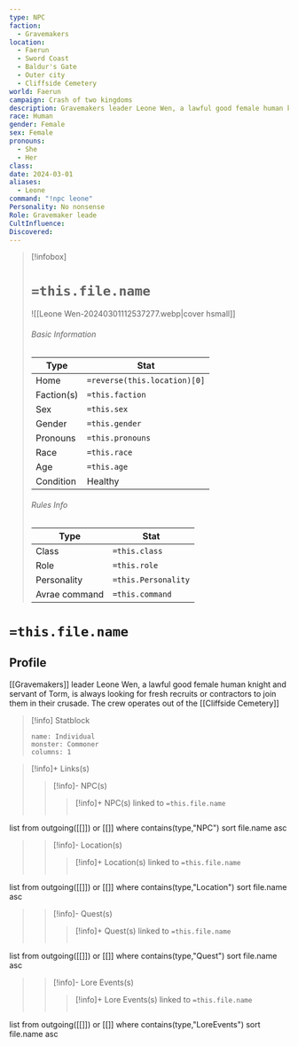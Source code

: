 ```yaml
---
type: NPC
faction:
  - Gravemakers
location:
  - Faerun
  - Sword Coast
  - Baldur's Gate
  - Outer city
  - Cliffside Cemetery
world: Faerun
campaign: Crash of two kingdoms
description: Gravemakers leader Leone Wen, a lawful good female human knight and servant of Torm, is always looking for fresh recruits or contractors to join them in their crusade. The crew operates out of the  [[Cliffside Cemetery]]
race: Human
gender: Female
sex: Female
pronouns:
  - She
  - Her
class: 
date: 2024-03-01
aliases:
  - Leone
command: "!npc leone"
Personality: No nonsense
Role: Gravemaker leade
CultInfluence: 
Discovered:
---
```



> [!infobox]
> # `=this.file.name`
> ![[Leone Wen-20240301112537277.webp|cover hsmall]]
> ###### Basic Information
> Type |  Stat |
> ---|---|
> Home | `=reverse(this.location)[0]` |
> Faction(s) | `=this.faction` |
> Sex | `=this.sex` |
> Gender | `=this.gender` |
> Pronouns | `=this.pronouns` |
> Race | `=this.race` |
> Age | `=this.age` |
> Condition | Healthy |
> ###### Rules Info
> Type |  Stat |
> ---|---|
> Class | `=this.class` |
> Role | `=this.role` |
> Personality | `=this.Personality` |
> Avrae command | `=this.command` |

# `=this.file.name`
## Profile

[[Gravemakers]] leader Leone Wen, a lawful good female human knight and servant of Torm, is always looking for fresh recruits or contractors to join them in their crusade. The crew operates out of the  [[Cliffside Cemetery]] 


> [!info] Statblock
> ```statblock
> name: Individual
> monster: Commoner
> columns: 1
> ```

>[!info]+ Links(s) 
>>[!info]- NPC(s) 
>>>[!info]+ NPC(s) linked to `=this.file.name`
>>>```dataview
list from outgoing([[]]) or [[]]
where contains(type,"NPC")
sort file.name asc
>
>>[!info]- Location(s) 
>>>[!info]+ Location(s) linked to `=this.file.name`
>>>```dataview
list from outgoing([[]]) or [[]]
where contains(type,"Location")
sort file.name asc
>
>>[!info]- Quest(s) 
>>>[!info]+ Quest(s) linked to `=this.file.name`
>>>```dataview
list from outgoing([[]]) or [[]]
where contains(type,"Quest")
sort file.name asc
>
>>[!info]- Lore Events(s) 
>>>[!info]+ Lore Events(s) linked to `=this.file.name`
>>>```dataview
list from outgoing([[]]) or [[]]
where contains(type,"LoreEvents")
sort file.name asc